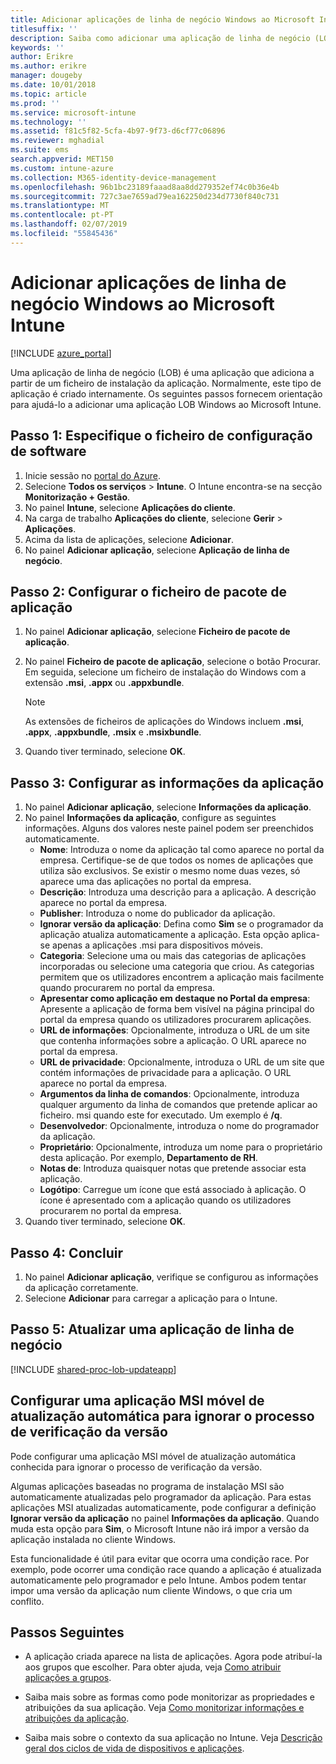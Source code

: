 ```yaml
---
title: Adicionar aplicações de linha de negócio Windows ao Microsoft Intune
titlesuffix: ''
description: Saiba como adicionar uma aplicação de linha de negócio (LOB) Windows através do Microsoft Intune.
keywords: ''
author: Erikre
ms.author: erikre
manager: dougeby
ms.date: 10/01/2018
ms.topic: article
ms.prod: ''
ms.service: microsoft-intune
ms.technology: ''
ms.assetid: f81c5f82-5cfa-4b97-9f73-d6cf77c06896
ms.reviewer: mghadial
ms.suite: ems
search.appverid: MET150
ms.custom: intune-azure
ms.collection: M365-identity-device-management
ms.openlocfilehash: 96b1bc23189faaad8aa8dd279352ef74c0b36e4b
ms.sourcegitcommit: 727c3ae7659ad79ea162250d234d7730f840c731
ms.translationtype: MT
ms.contentlocale: pt-PT
ms.lasthandoff: 02/07/2019
ms.locfileid: "55845436"
---
```

# <a name="add-a-windows-line-of-business-app-to-microsoft-intune"></a>Adicionar aplicações de linha de negócio Windows ao Microsoft Intune

[!INCLUDE [azure_portal](./includes/azure_portal.md)]

Uma aplicação de linha de negócio (LOB) é uma aplicação que adiciona a partir de um ficheiro de instalação da aplicação. Normalmente, este tipo de aplicação é criado internamente. Os seguintes passos fornecem orientação para ajudá-lo a adicionar uma aplicação LOB Windows ao Microsoft Intune.

## <a name="step-1-specify-the-software-setup-file"></a>Passo 1: Especifique o ficheiro de configuração de software

1. Inicie sessão no [portal do Azure](https://portal.azure.com).
2. Selecione **Todos os serviços** > **Intune**. O Intune encontra-se na secção **Monitorização + Gestão**.
3. No painel **Intune**, selecione **Aplicações do cliente**.
4. Na carga de trabalho **Aplicações do cliente**, selecione **Gerir** > **Aplicações**.
5. Acima da lista de aplicações, selecione **Adicionar**.
6. No painel **Adicionar aplicação**, selecione **Aplicação de linha de negócio**.

## <a name="step-2-configure-the-app-package-file"></a>Passo 2: Configurar o ficheiro de pacote de aplicação

1. No painel **Adicionar aplicação**, selecione **Ficheiro de pacote de aplicação**.
2. No painel **Ficheiro de pacote de aplicação**, selecione o botão Procurar. Em seguida, selecione um ficheiro de instalação do Windows com a extensão **.msi**, **.appx** ou **.appxbundle**.

    > [!NOTE]
    > As extensões de ficheiros de aplicações do Windows incluem **.msi**, **.appx**, **.appxbundle**, **.msix** e **.msixbundle**.  

1. Quando tiver terminado, selecione **OK**.


## <a name="step-3-configure-app-information"></a>Passo 3: Configurar as informações da aplicação

1. No painel **Adicionar aplicação**, selecione **Informações da aplicação**.
2. No painel **Informações da aplicação**, configure as seguintes informações. Alguns dos valores neste painel podem ser preenchidos automaticamente.
    - **Nome**: Introduza o nome da aplicação tal como aparece no portal da empresa. Certifique-se de que todos os nomes de aplicações que utiliza são exclusivos. Se existir o mesmo nome duas vezes, só aparece uma das aplicações no portal da empresa.
    - **Descrição**: Introduza uma descrição para a aplicação. A descrição aparece no portal da empresa.
    - **Publisher**: Introduza o nome do publicador da aplicação.
    - **Ignorar versão da aplicação**: Defina como **Sim** se o programador da aplicação atualiza automaticamente a aplicação. Esta opção aplica-se apenas a aplicações .msi para dispositivos móveis.
    - **Categoria**: Selecione uma ou mais das categorias de aplicações incorporadas ou selecione uma categoria que criou. As categorias permitem que os utilizadores encontrem a aplicação mais facilmente quando procurarem no portal da empresa.
    - **Apresentar como aplicação em destaque no Portal da empresa**: Apresente a aplicação de forma bem visível na página principal do portal da empresa quando os utilizadores procurarem aplicações.
    - **URL de informações**: Opcionalmente, introduza o URL de um site que contenha informações sobre a aplicação. O URL aparece no portal da empresa.
    - **URL de privacidade**: Opcionalmente, introduza o URL de um site que contém informações de privacidade para a aplicação. O URL aparece no portal da empresa.
    - **Argumentos da linha de comandos**: Opcionalmente, introduza qualquer argumento da linha de comandos que pretende aplicar ao ficheiro. msi quando este for executado. Um exemplo é **/q**.
    - **Desenvolvedor**: Opcionalmente, introduza o nome do programador da aplicação.
    - **Proprietário**: Opcionalmente, introduza um nome para o proprietário desta aplicação. Por exemplo, **Departamento de RH**.
    - **Notas de**: Introduza quaisquer notas que pretende associar esta aplicação.
    - **Logótipo**: Carregue um ícone que está associado à aplicação. O ícone é apresentado com a aplicação quando os utilizadores procurarem no portal da empresa.
3. Quando tiver terminado, selecione **OK**.

## <a name="step-4-finish-up"></a>Passo 4: Concluir

1. No painel **Adicionar aplicação**, verifique se configurou as informações da aplicação corretamente.
2. Selecione **Adicionar** para carregar a aplicação para o Intune.

## <a name="step-5-update-a-line-of-business-app"></a>Passo 5: Atualizar uma aplicação de linha de negócio

[!INCLUDE [shared-proc-lob-updateapp](./includes/shared-proc-lob-updateapp.md)]

## <a name="configure-a-self-updating-mobile-msi-app-to-ignore-the-version-check-process"></a>Configurar uma aplicação MSI móvel de atualização automática para ignorar o processo de verificação da versão

Pode configurar uma aplicação MSI móvel de atualização automática conhecida para ignorar o processo de verificação da versão. 

Algumas aplicações baseadas no programa de instalação MSI são automaticamente atualizadas pelo programador da aplicação. Para estas aplicações MSI atualizadas automaticamente, pode configurar a definição **Ignorar versão da aplicação** no painel **Informações da aplicação**. Quando muda esta opção para **Sim**, o Microsoft Intune não irá impor a versão da aplicação instalada no cliente Windows. 

Esta funcionalidade é útil para evitar que ocorra uma condição race. Por exemplo, pode ocorrer uma condição race quando a aplicação é atualizada automaticamente pelo programador e pelo Intune. Ambos podem tentar impor uma versão da aplicação num cliente Windows, o que cria um conflito.

## <a name="next-steps"></a>Passos Seguintes

- A aplicação criada aparece na lista de aplicações. Agora pode atribuí-la aos grupos que escolher. Para obter ajuda, veja [Como atribuir aplicações a grupos](apps-deploy.md).

- Saiba mais sobre as formas como pode monitorizar as propriedades e atribuições da sua aplicação. Veja [Como monitorizar informações e atribuições da aplicação](apps-monitor.md).

- Saiba mais sobre o contexto da sua aplicação no Intune. Veja [Descrição geral dos ciclos de vida de dispositivos e aplicações](introduction-device-app-lifecycles.md).
